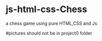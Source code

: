 # js-html-css-Chess
a chess game using pure HTML,CSS and  Js

#pictures should not be in project0 folder
